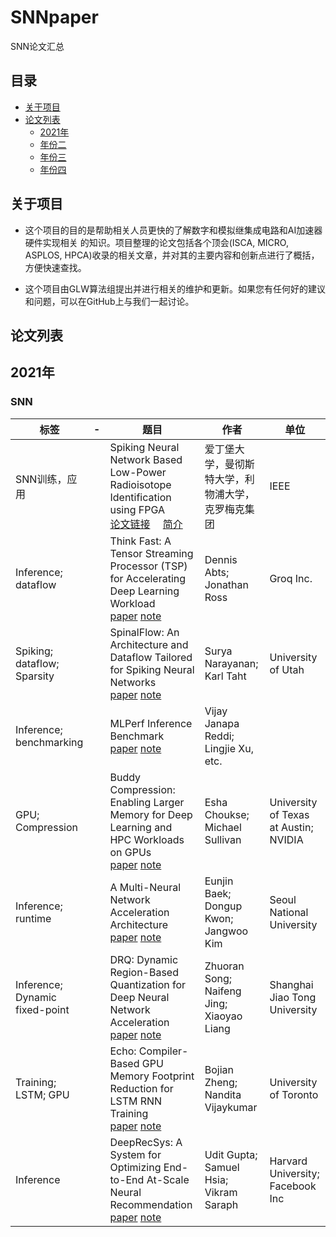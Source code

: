 # SNNpaper
  SNN论文汇总
## 目录

 - [关于项目](#关于项目)
 - [论文列表](#论文列表)
   -    [2021年](#2021年)
   -    [年份二](#年份二)
   -    [年份三](#年份三)
   -    [年份四](#年份四)


## 关于项目
* 这个项目的目的是帮助相关人员更快的了解数字和模拟继集成电路和AI加速器硬件实现相关 的知识。项目整理的论文包括各个顶会(ISCA, MICRO, ASPLOS, HPCA)收录的相关文章，并对其的主要内容和创新点进行了概括，方便快速查找。

* 这个项目由GLW算法组提出并进行相关的维护和更新。如果您有任何好的建议和问题，可以在GitHub上与我们一起讨论。


## 论文列表


## 2021年
### SNN

| 标签                                                         | -    | 题目                                                        | 作者                                             | 单位                                                 |
| ------------------------------------------------------------ | ---- | ------------------------------------------------------------ | --------------------------------------------------- | ------------------------------------------------------------ |
| SNN训练，应用  |      | Spiking Neural Network Based Low-Power Radioisotope Identification using FPGA <br>[论文链接](https://www.iscaconf.org/isca2020/papers/466100a015.pdf)      &emsp;[简介](https://github.com/BirenResearch/AIChip_Paper_List/blob/master/notes/ISCA/High-Performance%20Deep-Learning%20Coprocessor%20Integrated%20into%20x86%20SoC%20with%20Server-Class%20CPUs.md)|爱丁堡大学，曼彻斯特大学，利物浦大学，克罗梅克集团                              |     IEEE                                    |
| Inference; dataflow |      |Think Fast: A Tensor Streaming Processor (TSP) for Accelerating Deep Learning Workload <br> [paper](https://www.iscaconf.org/isca2020/papers/466100a145.pdf)   [note](https://github.com/BirenResearch/AIChip_Paper_List/blob/master/notes/ISCA/Think%20Fast%20A%20Tensor%20Streaming%20Processor%20(TSP)%20for%20Accelerating%20Deep%20Learning%20Workloads.md)|Dennis Abts; Jonathan Ross | Groq Inc.                     |
| Spiking; dataflow; Sparsity |      |SpinalFlow: An Architecture and Dataflow Tailored for Spiking Neural Networks <br> [paper](http://www.cs.utah.edu/~rajeev/pubs/isca20s.pdf)  [note](https://github.com/BirenResearch/AIChip_Paper_List/blob/master/notes/ISCA/SpinalFlow%20An%20Architecture%20and%20Dataflow%20Tailored%20for%20Spiking%20Neural%20Networks.md) |Surya Narayanan; Karl Taht                             | University of Utah                                      |
| Inference; benchmarking |      |MLPerf Inference Benchmark  <br> [paper](https://arxiv.org/pdf/1911.02549.pdf)  [note](https://github.com/BirenResearch/AIChip_Paper_List/blob/master/notes/ISCA/MLPerf%20Inference%20Benchmark.md)|Vijay Janapa Reddi; Lingjie Xu, etc.   |       |
| GPU; Compression  |      |Buddy Compression: Enabling Larger Memory for Deep Learning and HPC Workloads on GPUs  <br> [paper](https://www.iscaconf.org/isca2020/papers/466100a926.pdf)  [note](https://github.com/BirenResearch/AIChip_Paper_List/blob/master/notes/ISCA/Buddy%20Compression%20Enabling%20Larger%20Memory%20for%20Deep%20Learning%20and%20HPC%20Workloads%20on%20GPUs.md) |Esha Choukse; Michael Sullivan                             |    University of Texas at Austin; NVIDIA                                 |
| Inference; runtime |      |A Multi-Neural Network Acceleration Architecture  <br>[paper](https://www.iscaconf.org/isca2020/papers/466100a940.pdf)  [note](https://github.com/BirenResearch/AIChip_Paper_List/blob/master/notes/ISCA/A%20Multi-Neural%20Network%20Acceleration%20Architecture.md) |Eunjin Baek; Dongup Kwon; Jangwoo Kim                                   |Seoul National University|
| Inference; Dynamic fixed-point |      |DRQ: Dynamic Region-Based Quantization for Deep Neural Network Acceleration  <br> [paper](https://www.iscaconf.org/isca2020/papers/466100b010.pdf)  [note](https://github.com/BirenResearch/AIChip_Paper_List/blob/master/notes/ISCA/DRQ%20Dynamic%20Region-based%20Quantization%20for%20Deep%20Neural%20Network%20Acceleration.md)|  Zhuoran Song; Naifeng Jing; Xiaoyao Liang  |Shanghai Jiao Tong University|
| Training; LSTM; GPU  |      |Echo: Compiler-Based GPU Memory Footprint Reduction for LSTM RNN Training  <br> [paper](https://www.iscaconf.org/isca2020/papers/466100b089.pdf)  [note](https://github.com/BirenResearch/AIChip_Paper_List/blob/master/notes/ISCA/Echo%20Compiler-based%20GPU%20Memory%20Footprint%20Reduction%20for%20LSTM%20RNN%20Training.md)|Bojian Zheng; Nandita Vijaykumar           |University of Toronto|
| Inference  |      |DeepRecSys: A System for Optimizing End-to-End At-Scale Neural Recommendation  <br> [paper](https://arxiv.org/pdf/2001.02772.pdf)  [note](notes/ISCA/DeepRecSys_A%20System%20for%20Optimizing%20End-to-End%20At-Scale%20Neural%20Recommendation%20Inference.md) |Udit Gupta; Samuel Hsia; Vikram Saraph          |Harvard University; Facebook Inc|
